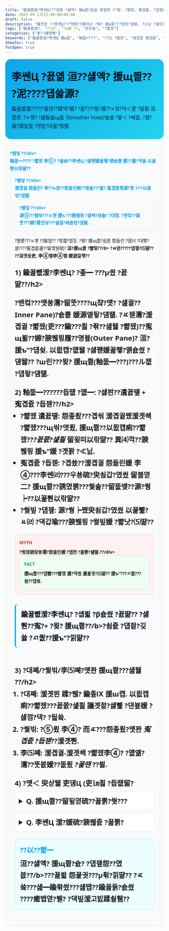 ```yaml
---
title: "鍮꾪뻾湲?李쎈Ц???덈뒗 ?섏옉? 援щ찉?숈쓽 吏꾩쭨 ??븷: ?뺣젰, 寃곕줈, ?덉쟾源뚯? ??踰덉뿉"
date: 2025-09-13T12:00:00+09:00
draft: false
description: "醫뚯꽍 ??李쎈Ц???먯꽭??蹂대㈃ ?묒? 援щ찉???덉뒿?덈떎. ?⑥닚 ?섍린援ш? ?꾨떃?덈떎. 罹먮퉰 ?뺣젰, 寃곕줈 諛⑹?, ?쒖빞 ?덉쟾???숈떆??梨숆린???섎툕由щ뜑 ??숈쓽 ?먮━瑜??쎄쾶 ??덉뒿?덈떎."
tags: ["鍮꾪뻾湲?, "??났", "?ы뻾 ??, "怨듯븰", "?뺣젰"]
categories: ["吏??援먯뼇"]
keywords: ["鍮꾪뻾湲?李쎈Ц 援щ찉", "釉뚮━???", "??났 ?뺣젰", "湲곕궡 寃곕줈", "李쎈Ц ?덉쟾"]
ShowToc: true
TocOpen: true
---
```


<!-- ===== Hero Section ===== -->
<section style="font-family: ui-sans-serif, system-ui, -apple-system, Segoe UI, Roboto, Noto Sans, Apple SD Gothic Neo; line-height:1.7;">
  <div style="padding:28px 20px; border-radius:18px; background:linear-gradient(135deg,#0ea5e9 0%,#22d3ee 100%); color:#0b1220;">
    <h1 style="margin:0 0 8px 0; font-size:32px; color:#0b1220;">李쎈Ц ?꾨옒 洹??섏옉? 援щ찉?? ?泥????덉쓣源?</h1>
    <p style="margin:0; font-size:16px; opacity:.9;">鍮꾪뻾湲??????꾧뎄??蹂댁?留? ?꾨Т???쒕?濡??ㅻ챸?댁＜吏 ?딅뜕 洹멸쾬. ?ㅻ뒛? ?섎툕由щ뜑 ?(breather hole)?숈쓣 ?꾩＜ ?쎄쾶, ?섏?留?源딄쾶 ?댄빐?대큶?쒕떎.</p>
  </div>

  <!-- Quick Facts Cards -->
  <div style="display:grid; grid-template-columns: repeat(auto-fit,minmax(220px,1fr)); gap:12px; margin:18px 0;">
    <div style="background:#f8fafc; border:1px solid #e5e7eb; border-radius:14px; padding:14px;">
      <div style="font-weight:700; font-size:14px; color:#0ea5e9;">?붿빟 ??/div>
      <div style="font-size:14px;">釉뚮━???? <b>?뺣젰 李⑤? ?꾪솕</b>??李쎈Ц ?섏쨷媛꾪뙣?먥숈뿉 媛??遺?댁쓣 以꾩뿬以띾땲??</div>
    </div>
    <div style="background:#f8fafc; border:1px solid #e5e7eb; border-radius:14px; padding:14px;">
      <div style="font-weight:700; font-size:14px; color:#0ea5e9;">?붿빟 ??/div>
      <div style="font-size:14px;">湲곕궡 怨듦린? 李??ъ씠??<b>怨듦린痢??쒗솚</b>???꾩? <b>寃곕줈쨌源?쒕┝</b>??以꾩엯?덈떎.</div>
    </div>
    <div style="background:#f8fafc; border:1px solid #e5e7eb; border-radius:14px; padding:14px;">
      <div style="font-weight:700; font-size:14px; color:#0ea5e9;">?붿빟 ??/div>
      <div style="font-size:14px;">源⑥??붾씪??<b>?ㅼ젣 援ъ“??諛붽묑 ?섏쇅?쇄숆? ?대떦</b>. ?밴컼??留뚯???嫄?蹂댄샇???섎궡?쇄숈엯?덈떎.</div>
    </div>
  </div>

  <!-- Conversational Hook -->
  <p style="margin:18px 0 6px 0;">?붿쭅???ㅻ뱾 ??踰덉?? ?앷컖?덉짛. ?쒖? 援щ찉?쇰줈 怨듦린 ?덈㈃ ?대뼞?섏????寃곕줎遺??留먰븯硫? <b>洹?援щ찉 ?뺣텇??/b> ?ㅽ엳?????덉쟾?⑸땲?? ??洹몃윴吏, 李④렐李④렐 媛遊낆떆??</p>

  <!-- Section 1 -->
  <h2 style="font-size:22px; margin:22px 0 8px 0;">1) 鍮꾪뻾湲?李쎈Ц? ?좊━ ???μ씠 ?꾨땲??/h2>
  <p>?밴컼???먯쑝濡?留뚯????щ챸?먯? ?섎궡??Inner Pane)?숈뿉 媛源앹뒿?덈떎. ?ㅼ젣濡?湲곕궡 ?뺣젰(吏???鍮???쾶 ?좎??섎뒗 ?뺣젰)??寃щ뵒??嫄?<b>諛붽묑履??명뵾(Outer Pane)</b>? 洹?援ъ“?덉슂. 以묎컙?먮뒗 ?섏쨷媛꾪뙣?먥숈씠 ?덈뒗?? ?ш린??<b>?묒? 援щ찉(釉뚮━???)</b>???ル젮 ?덉뒿?덈떎.</p>

  <!-- Section 2 -->
  <h2 style="font-size:22px; margin:22px 0 8px 0;">2) 釉뚮━??????듭떖 ?먮━: ?섏븬??遺꾨떞 + 寃곕줈 ?듭젣??/h2>
  <ul style="padding-left:18px; margin:0;">
    <li><b>?뺣젰 遺꾨떞</b>: 怨좊룄???곕씪 湲곕궡쨌湲곗쇅 ?뺣젰???щ씪?몃룄, 援щ찉??以묎컙痢??뺣젰??<i>?꾨쭔?섍쾶</i> 留욎떠以띾땲?? 異⑷꺽??諛붽묑 援ъ“媛 ?곗꽑 ?≪닔.</li>
    <li><b>寃곕줈 ?듭젣</b>: ?곕쑜??湲곕궡 怨듦린媛 李④???李쎈㈃???우쑝硫?臾쇰갑?몄씠 留블엳二? 援щ찉??誘몄꽭???쒗솚??留뚮뱾??源?쒕┝??以꾩뿬以띾땲??</li>
    <li><b>?쒖빞 ?덉쟾</b>: 源?쒕┝쨌臾쇰갑?몄씠 以꾩뼱?ㅻ㈃ ?댁갑瑜???諛붽묑 ?쒖빞媛 ?뺣낫?⑸땲??</li>
  </ul>

  <!-- Myth vs Fact -->
  <div style="margin:20px 0; display:grid; grid-template-columns: repeat(auto-fit,minmax(260px,1fr)); gap:12px;">
    <div style="border:1px solid #fecaca; background:#fff1f2; border-radius:14px; padding:14px;">
      <div style="font-weight:800; color:#dc2626; font-size:14px; margin-bottom:6px;">MYTH</div>
      <div style="font-size:14px;">?쒓뎄硫띿쑝濡?怨듦린媛 ?덉꽌 ?꾪뿕?섎떎.??/div>
    </div>
    <div style="border:1px solid #bbf7d0; background:#f0fdf4; border-radius:14px; padding:14px;">
      <div style="font-weight:800; color:#16a34a; font-size:14px; margin-bottom:6px;">FACT</div>
      <div style="font-size:14px;">援щ찉???덉뼱??<b>?뺣젰 遺?댁씠 遺꾩궛</b>?⑸땲?? 援ъ“???ㅺ퀎???쇰??덉슂.</div>
    </div>
  </div>

  <!-- Pullquote -->
  <blockquote style="margin:18px 0; padding:14px 16px; border-left:4px solid #0ea5e9; background:#f8fafc; border-radius:10px; color:#0b1220;">
    鍮꾪뻾湲?李쎈Ц? ?섑븳 ?β숈씠 ?꾨땲?? <b>?섏뿬??寃?+ ?묒? 援щ찉??/b>?쇰줈 ?덉젙?깆쓣 ?ㅺ퀎??援ъ“?낅땲??
  </blockquote>

  <!-- Section 3 -->
  <h2 style="font-size:22px; margin:22px 0 8px 0;">3) ?대쪠/?쒗빆/李⑸쪠?먯꽌 援щ찉???섎뒗 ??/h2>
  <ol style="padding-left:18px; margin:0;">
    <li><b>?대쪠</b>: 湲곗븬 蹂?붽? 鍮좊Ⅸ 援ш컙. 以묎컙痢??뺣젰???꾨쭔?섍쾶 議곗젙?섏뼱 ?댄뵾媛 ?섏껌?댁? ?딆쓬.</li>
    <li><b>?쒗빆</b>: ?⑤룄 李④? 而ㅼ???怨좊룄?먯꽌 <i>寃곕줈 ?듭젣</i>??湲곗뿬.</li>
    <li><b>李⑸쪠</b>: 湲곕궡-湲곗쇅 ?뺣젰李④? ?먮옒?濡??뚯븘媛??뚮룄 <i>?꾩땐</i> ??븷.</li>
  </ol>

  <!-- FAQ / details -->
  <h2 style="font-size:22px; margin:22px 0 8px 0;">4) ?먯＜ 臾삳뒗 吏덈Ц (吏㏐쾶 ?듭떖留?</h2>
  <details style="border:1px solid #e5e7eb; border-radius:12px; padding:10px 12px; background:#ffffff; margin-bottom:8px;">
    <summary style="cursor:pointer; font-weight:600;">Q. 援щ찉??留됲엳硫??꾪뿕?쒓???</summary>
    <div style="margin-top:8px;">?뺣퉬 留ㅻ돱?쇱뿉??<b>?대Ъ吏댟룻뀒?댄봽 ?깆쑝濡?留됱? 留?寃?/b>??紐낆떆?⑸땲?? 留됲엳硫?寃곕줈쨌?뺣젰 ?꾪솕 湲곕뒫???⑥뼱吏????덉뼱??</div>
  </details>
  <details style="border:1px solid #e5e7eb; border-radius:12px; padding:10px 12px; background:#ffffff;">
    <summary style="cursor:pointer; font-weight:600;">Q. 李쎈Ц 湲?媛硫?諛붾줈 ?꾪뿕?</summary>
    <div style="margin-top:8px;">?밴컼??留뚯???嫄?蹂댄샇???댄뵾?쇱꽌 <b>利됱떆 援ъ“ ?꾪뿕? ??뒿?덈떎</b>. ?ㅼ젣 ?뺣젰? 諛붽묑 ?명뵾媛 寃щ뵦?덈떎. 洹몃옒???밸Т?먯뿉寃?利됱떆 ?뚮젮???⑸땲??</div>
  </details>

  <!-- CTA / Outro -->
  <div style="margin-top:22px; padding:16px; border-radius:14px; background:#ecfeff; border:1px solid #a5f3fc;">
    <div style="font-weight:700; margin-bottom:6px; color:#0ea5e9;">??以??뺣━</div>
    <div>洹??섏옉? 援щ찉?숈? <b>?덉쟾怨??몄븞??/b>???꾪븳 怨꾩궛???μ튂?낅땲?? ?ㅼ쓬???섎━踰좎씠???섎떕??踰꾪듉?숈씠 ????癒뱁엳?붿? ?댁빞湲고빐蹂쇨퉴??</div>
  </div>
</section>



